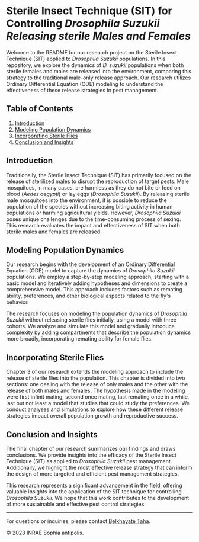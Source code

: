 # Sterile Insect Technique (SIT) for Controlling *Drosophila Suzukii Releasing sterile Males and Females*

Welcome to the README for our research project on the Sterile Insect Technique (SIT) applied to *Drosophila Suzukii* populations. In this repository, we explore the dynamics of *D. suzukii* populations when both sterile females and males are released into the environment, comparing this strategy to the traditional male-only release approach. Our research utilizes Ordinary Differential Equation (ODE) modeling to understand the effectiveness of these release strategies in pest management.

## Table of Contents

1. [Introduction](#introduction)
2. [Modeling Population Dynamics](#modeling-population-dynamics)
3. [Incorporating Sterile Flies](#incorporating-sterile-flies)
4. [Conclusion and Insights](#conclusion-and-insights)

## Introduction

Traditionally, the Sterile Insect Technique (SIT) has primarily focused on the release of sterilized males to disrupt the reproduction of target pests. Male mosquitoes, in many cases, are harmless as they do not bite or feed on blood (*Aedes aegypti*) or lay eggs (*Drosophila Suzukii*). By releasing sterile male mosquitoes into the environment, it is possible to reduce the population of the species without increasing biting activity in human populations or harming agricultural yields. However, *Drosophila Suzukii* poses unique challenges due to the time-consuming process of sexing. This research evaluates the impact and effectiveness of SIT when both sterile males and females are released.

## Modeling Population Dynamics

Our research begins with the development of an Ordinary Differential Equation (ODE) model to capture the dynamics of *Drosophila Suzukii* populations. We employ a step-by-step modeling approach, starting with a basic model and iteratively adding hypotheses and dimensions to create a comprehensive model. This approach includes factors such as remating ability, preferences, and other biological aspects related to the fly's behavior.

The research focuses on modeling the population dynamics of *Drosophila Suzukii* without releasing sterile flies initially, using a model with three cohorts. We analyze and simulate this model and gradually introduce complexity by adding compartments that describe the population dynamics more broadly, incorporating remating ability for female flies.

## Incorporating Sterile Flies

Chapter 3 of our research extends the modeling approach to include the release of sterile flies into the population. This chapter is divided into two sections: one dealing with the release of only males and the other with the release of both males and females. The hypothesis made in the modeling were first infinit mating, second once mating, last remating once in a while, last but not least a model that studies that could study the preferences. We conduct analyses and simulations to explore how these different release strategies impact overall population growth and reproductive success. 

## Conclusion and Insights

The final chapter of our research summarizes our findings and draws conclusions. We provide insights into the efficacy of the Sterile Insect Technique (SIT) as applied to *Drosophila Suzukii* pest management. Additionally, we highlight the most effective release strategy that can inform the design of more targeted and efficient pest management strategies.

This research represents a significant advancement in the field, offering valuable insights into the application of the SIT technique for controlling *Drosophila Suzukii*. We hope that this work contributes to the development of more sustainable and effective pest control strategies.

---


For questions or inquiries, please contact [Belkhayate Taha](mailto:Belkhayatetaha1@gmail.com).

© 2023 INRAE Sophia antipolis.

